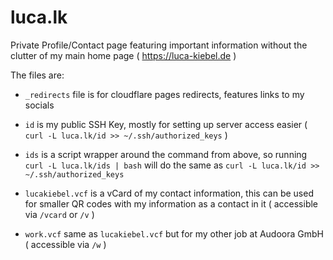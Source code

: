 # luca.lk

Private Profile/Contact page featuring important information without the clutter of my main home page ( https://luca-kiebel.de )

The files are:
 - `_redirects` file is for cloudflare pages redirects, features links to my socials

 - `id` is my public SSH Key, mostly for setting up server access easier ( `curl -L luca.lk/id >> ~/.ssh/authorized_keys` )

 - `ids` is a script wrapper around the command from above, so running `curl -L luca.lk/ids | bash` will do the same as `curl -L luca.lk/id >> ~/.ssh/authorized_keys`

 - `lucakiebel.vcf` is a vCard of my contact information, this can be used for smaller QR codes with my information as a contact in it ( accessible via `/vcard` or `/v` )

 - `work.vcf` same as `lucakiebel.vcf` but for my other job at Audoora GmbH ( accessible via `/w` )
